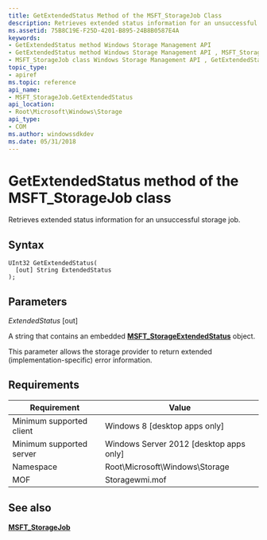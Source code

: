 ```yaml
---
title: GetExtendedStatus Method of the MSFT_StorageJob Class
description: Retrieves extended status information for an unsuccessful storage job.
ms.assetid: 75B8C19E-F25D-4201-B895-24B8B0587E4A
keywords:
- GetExtendedStatus method Windows Storage Management API
- GetExtendedStatus method Windows Storage Management API , MSFT_StorageJob class
- MSFT_StorageJob class Windows Storage Management API , GetExtendedStatus method
topic_type:
- apiref
ms.topic: reference
api_name:
- MSFT_StorageJob.GetExtendedStatus
api_location:
- Root\Microsoft\Windows\Storage
api_type:
- COM
ms.author: windowssdkdev
ms.date: 05/31/2018
---
```


# GetExtendedStatus method of the MSFT\_StorageJob class

Retrieves extended status information for an unsuccessful storage job.

## Syntax


```mof
UInt32 GetExtendedStatus(
  [out] String ExtendedStatus
);
```



## Parameters

 

*ExtendedStatus* \[out\]
 

A string that contains an embedded [**MSFT\_StorageExtendedStatus**](msft-storageextendedstatus.md) object.

This parameter allows the storage provider to return extended (implementation-specific) error information.

 

## Requirements



| Requirement | Value |
|-------------------------------------|-------------------------------------------------------------------------------------------|
| Minimum supported client | Windows 8 \[desktop apps only\]                                                |
| Minimum supported server | Windows Server 2012 \[desktop apps only\]                                      |
| Namespace                | Root\\Microsoft\\Windows\\Storage                                              |
| MOF                      |  Storagewmi.mof  |



## See also

 

[**MSFT\_StorageJob**](msft-storagejob.md)
 

 

 






